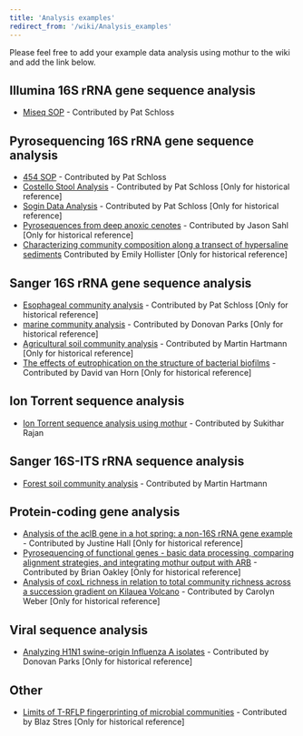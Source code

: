 ```yaml
---
title: 'Analysis examples'
redirect_from: '/wiki/Analysis_examples'
---
```

Please feel free to add your example data analysis using mothur to the
wiki and add the link below.

## Illumina 16S rRNA gene sequence analysis
-   [Miseq SOP](MiSeq_SOP) - Contributed by Pat Schloss


## Pyrosequencing 16S rRNA gene sequence analysis
-   [454 SOP](454_SOP) - Contributed by Pat Schloss
-   [Costello Stool Analysis](Costello_stool_analysis) - Contributed by Pat Schloss [Only for historical reference]
-   [Sogin Data Analysis](Sogin_data_analysis) - Contributed by Pat Schloss [Only for historical reference]
-   [Pyrosequences from deep anoxic cenotes](Pyrosequences_from_deep_anoxic_cenotes) - Contributed by Jason Sahl [Only for historical reference]
-   [Characterizing community composition along a transect of hypersaline sediments](Characterizing_community_composition_along_a_transect_of_hypersaline_sediments)  Contributed by Emily Hollister [Only for historical reference]


## Sanger 16S rRNA gene sequence analysis
-   [Esophageal community analysis](Esophageal_community_analysis) - Contributed by
    Pat Schloss [Only for historical reference]
-   [marine community analysis](Marine_community_analysis) - Contributed by Donovan Parks [Only for historical reference]
-   [Agricultural soil community analysis](Agricultural_soil_community_analysis) - Contributed by Martin Hartmann [Only for historical reference]
-   [The effects of eutrophication on the structure of bacterial    biofilms](The_effects_of_eutrophication_on_the_structure_of_bacterial_biofilms) -
    Contributed by David van Horn [Only for historical reference]


## Ion Torrent sequence analysis
-   [Ion Torrent sequence analysis using mothur](Ion_Torrent_sequence_analysis_using_Mothur) - Contributed by Sukithar Rajan


## Sanger 16S-ITS rRNA sequence analysis
-   [Forest soil community analysis](Forest_soil_community_analysis) - Contributed
    by Martin Hartmann


## Protein-coding gene analysis
-   [Analysis of the aclB gene in a hot spring: a non-16S rRNA gene example](Analysis_of_the_aclB_gene_in_a_hot_spring:_a_non-16S_rRNA_gene_example) - Contributed by Justine Hall [Only for historical reference]
-   [Pyrosequencing of functional genes - basic data processing, comparing alignment strategies, and integrating mothur output with ARB](Pyrosequencing_of_functional_genes_-_basic_data_processing,_comparing_alignment_strategies,_and_integrating_mothur_output_with_ARB) - Contributed by Brian Oakley [Only for historical reference]
-   [Analysis of coxL richness in relation to total community richness across a succession gradient on Kilauea Volcano](Analysis_of_coxL_richness_in_relation_to_total_community_richness_across_a_succession_gradient_on_Kilauea_Volcano) -
    Contributed by Carolyn Weber [Only for historical reference]


## Viral sequence analysis
-   [Analyzing H1N1 swine-origin Influenza A isolates](Analyzing_H1N1_swine-origin_Influenza_A_isolates) - Contributed by Donovan Parks [Only for historical reference]


## Other
-   [Limits of T-RFLP fingerprinting of microbial communities](Limits_of_T-RFLP_fingerprinting_of_microbial_communities) - Contributed by Blaz Stres [Only for historical reference]
